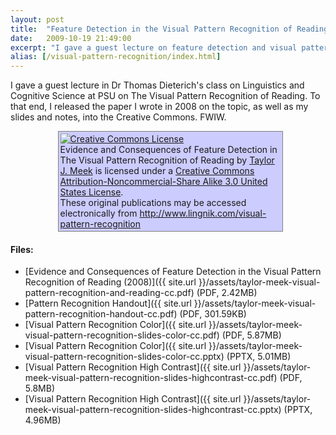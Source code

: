 ```yaml
---
layout: post
title:  "Feature Detection in the Visual Pattern Recognition of Reading"
date:   2009-10-19 21:49:00
excerpt: "I gave a guest lecture on feature detection and visual pattern recognition in Dr. Thomas Dieterich's class on Linguistics and Cognitive Science at PSU in 2009."
alias: [/visual-pattern-recognition/index.html]
---
```


I gave a guest lecture in Dr Thomas Dieterich's class on Linguistics and Cognitive Science at PSU on The Visual Pattern Recognition of Reading. To that end, I released the paper I wrote in 2008 on the topic, as well as my slides and notes, into the Creative Commons. FWIW.

<div style="background-color:#CCCCFF;width:70%;margin-left:15%;padding:3px;border:1px solid gray;">
<a rel="license" href="http://creativecommons.org/licenses/by-nc-sa/3.0/us/"><img alt="Creative Commons License" style="border-width:0" src="http://i.creativecommons.org/l/by-nc-sa/3.0/us/88x31.png" /></a><br /><span xmlns:dc="http://purl.org/dc/elements/1.1/" property="dc:title">Evidence and Consequences of Feature Detection in The Visual Pattern Recognition of Reading</span> by <a xmlns:cc="http://creativecommons.org/ns#" href="http://www.lingnik.com/visual-pattern-recognition" property="cc:attributionName" rel="cc:attributionURL">Taylor J. Meek</a> is licensed under a <a rel="license" href="http://creativecommons.org/licenses/by-nc-sa/3.0/us/">Creative Commons Attribution-Noncommercial-Share Alike 3.0 United States License</a>.<br />These original publications may be accessed electronically from <a href="http://www.lingnik.com/visual-pattern-recognition">http://www.lingnik.com/visual-pattern-recognition</a>
</div>

#### Files:
  * [Evidence and Consequences of Feature Detection in the Visual Pattern Recognition of Reading (2008)]({{ site.url }}/assets/taylor-meek-visual-pattern-recognition-and-reading-cc.pdf) (PDF, 2.42MB)
  * [Pattern Recognition Handout]({{ site.url }}/assets/taylor-meek-visual-pattern-recognition-handout-cc.pdf) (PDF, 301.59KB)
  * [Visual Pattern Recognition Color]({{ site.url }}/assets/taylor-meek-visual-pattern-recognition-slides-color-cc.pdf) (PDF, 5.87MB)
  * [Visual Pattern Recognition Color]({{ site.url }}/assets/taylor-meek-visual-pattern-recognition-slides-color-cc.pptx) (PPTX, 5.01MB)
  * [Visual Pattern Recognition High Contrast]({{ site.url }}/assets/taylor-meek-visual-pattern-recognition-slides-highcontrast-cc.pdf) (PDF, 5.8MB)
  * [Visual Pattern Recognition High Contrast]({{ site.url }}/assets/taylor-meek-visual-pattern-recognition-slides-highcontrast-cc.pptx) (PPTX, 4.96MB)

